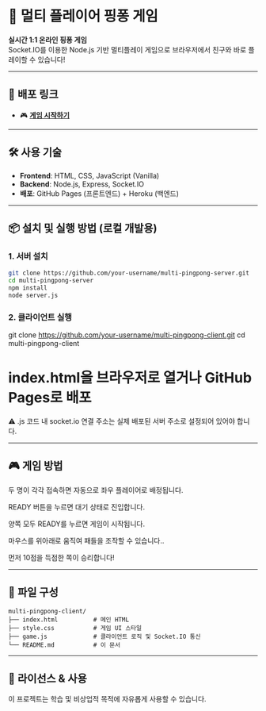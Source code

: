 # 🏓 멀티 플레이어 핑퐁 게임

**실시간 1:1 온라인 핑퐁 게임**  
Socket.IO를 이용한 Node.js 기반 멀티플레이 게임으로 브라우저에서 친구와 바로 플레이할 수 있습니다!

---

## 🔗 배포 링크
- 🎮 **[게임 시작하기](https://seong-nyang.github.io/multi-pingpong/)**

---

## 🛠 사용 기술

- **Frontend**: HTML, CSS, JavaScript (Vanilla)  
- **Backend**: Node.js, Express, Socket.IO  
- **배포**: GitHub Pages (프론트엔드) + Heroku (백엔드)

---

## 📦 설치 및 실행 방법 (로컬 개발용)

### 1. 서버 설치
```bash
git clone https://github.com/your-username/multi-pingpong-server.git
cd multi-pingpong-server
npm install
node server.js
```
### 2. 클라이언트 실행
git clone https://github.com/your-username/multi-pingpong-client.git
cd multi-pingpong-client
# index.html을 브라우저로 열거나 GitHub Pages로 배포

⚠️ .js 코드 내 socket.io 연결 주소는 실제 배포된 서버 주소로 설정되어 있어야 합니다.

---

## 🎮 게임 방법
두 명이 각각 접속하면 자동으로 좌우 플레이어로 배정됩니다.

READY 버튼을 누르면 대기 상태로 진입합니다.

양쪽 모두 READY를 누르면 게임이 시작됩니다.

마우스를 위아래로 움직여 패들을 조작할 수 있습니다..

먼저 10점을 득점한 쪽이 승리합니다!

---

## 📁 파일 구성
```
multi-pingpong-client/
├── index.html          # 메인 HTML
├── style.css           # 게임 UI 스타일
├── game.js             # 클라이언트 로직 및 Socket.IO 통신
└── README.md           # 이 문서
```
---

## 📮 라이선스 & 사용

이 프로젝트는 학습 및 비상업적 목적에 자유롭게 사용할 수 있습니다.  
